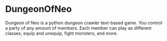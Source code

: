# DungeonOfNeo

Dungeon of Neo is a python dungeon crawler text-based game. You control a party of any amount of members. Each member can play as different classes, equip and unequip, fight monsters, and more.
